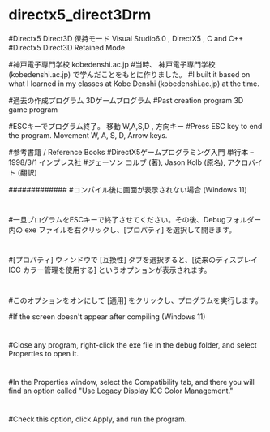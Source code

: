 # directx5_direct3Drm

#Directx5 Direct3D 保持モード Visual Studio6.0 , DirectX5 , C and C++
#Directx5 Direct3D Retained Mode

#神戸電子専門学校 kobedenshi.ac.jp
#当時、 神戸電子専門学校(kobedenshi.ac.jp) で学んだことをもとに作りました。
#I built it based on what I learned in my classes at Kobe Denshi (kobedenshi.ac.jp) at the time.

#過去の作成プログラム 3Dゲームプログラム
#Past creation program 3D game program

#ESCキーでプログラム終了。 移動 W,A,S,D , 方向キー
#Press ESC key to end the program. Movement W, A, S, D, Arrow keys.

#参考書籍 / Reference Books
#DirectX5ゲームプログラミング入門 単行本 – 1998/3/1 インプレス社
#ジェーソン コルブ (著), Jason Kolb (原名), アクロバイト (翻訳)

#############
#コンパイル後に画面が表示されない場合 (Windows 11)
#
#一旦プログラムをESCキーで終了させてください。その後、Debugフォルダー内の exe ファイルを右クリックし、[プロパティ] を選択して開きます。
#
#[プロパティ] ウィンドウで [互換性] タブを選択すると、[従来のディスプレイ ICC カラー管理を使用する] というオプションが表示されます。
#
#このオプションをオンにして [適用] をクリックし、プログラムを実行します。


#If the screen doesn't appear after compiling (Windows 11)
#
#Close any program, right-click the exe file in the debug folder, and select Properties to open it.
#
#In the Properties window, select the Compatibility tab, and there you will find an option called "Use Legacy Display ICC Color Management."
#
#Check this option, click Apply, and run the program.
